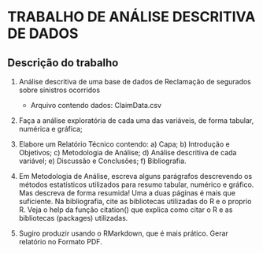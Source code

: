 # TRABALHO DE ANÁLISE DESCRITIVA DE DADOS

## Descrição do trabalho

1. Análise descritiva de uma base de dados de Reclamação de segurados sobre sinistros ocorridos    
    + Arquivo contendo dados: ClaimData.csv

2. Faça a análise exploratória de cada uma das variáveis, de forma tabular, numérica e gráfica;

3. Elabore um Relatório Técnico contendo: a) Capa; b) Introdução e Objetivos; c) Metodologia de Análise; d) Análise descritiva de cada variável; e) Discussão e Conclusões; f) Bibliografia.

4. Em Metodologia de Análise, escreva alguns parágrafos descrevendo os métodos estatísticos utilizados para resumo tabular, numérico e gráfico. Mas descreva de forma resumida! Uma a duas páginas é mais que suficiente. Na bibliografia, cite as bibliotecas utilizadas do R e o proprio R. Veja o help da função citation() que explica como citar o R e as bibliotecas (packages) utilizadas.

5. Sugiro produzir usando o RMarkdown, que é mais prático. Gerar relatório no Formato PDF.